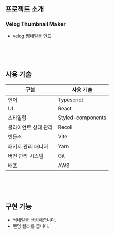 ## 프로젝트 소개

### Velog Thumbnail Maker

- velog 썸네일을 만드

  <br/>
  <br/>
  <br/>

## 사용 기술

| 구분                 | 사용 기술         |
| -------------------- | ----------------- |
| 언어                 | Typescript        |
| UI                   | React             |
| 스타일링             | Styled-components |
| 클라이언트 상태 관리 | Recoil            |
| 번들러               | Vite              |
| 패키지 관리 매니저   | Yarn              |
| 버전 관리 시스템     | Git               |
| 배포                 | AWS               |

<br/>
<br/>
<br/>

## 구현 기능

- 썸네일을 생성해줍니다.
- 랜덤 컬러를 줍니다.
